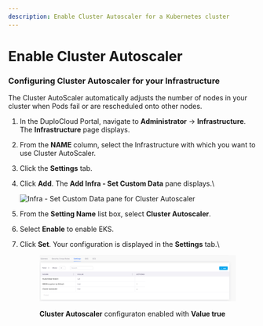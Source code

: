 ```yaml
---
description: Enable Cluster Autoscaler for a Kubernetes cluster
---
```


# Enable Cluster Autoscaler

### Configuring Cluster Autoscaler for your Infrastructure

The Cluster AutoScaler automatically adjusts the number of nodes in your cluster when Pods fail or are rescheduled onto other nodes.&#x20;

1. In the DuploCloud Portal, navigate to **Administrator** -> **Infrastructure**. The **Infrastructure** page displays.
2. From the **NAME** column, select the Infrastructure with which you want to use Cluster AutoScaler.
3. Click the **Settings** tab.
4.  Click **Add**. The **Add Infra - Set Custom Data** pane displays.\


    <div align="left">

    <img src="../../../../.gitbook/assets/image (15) (2).png" alt="Infra - Set Custom Data pane for Cluster Autoscaler">

    </div>


5. From the **Setting Name** list box, select **Cluster Autoscaler**.
6. Select **Enable** to enable EKS.
7.  Click **Set**. Your configuration is displayed in the **Settings** tab.\


    <figure><img src="../../../../.gitbook/assets/ASG.png" alt=""><figcaption><p><strong>Cluster Autoscaler</strong> configuraton enabled with <strong>Value true</strong></p></figcaption></figure>
